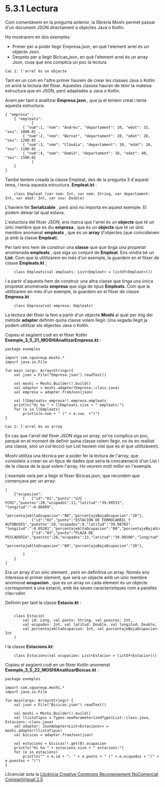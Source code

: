 # 5.3.1 Lectura

Com comentàvem en la pregunta anterior, la llibreria Moshi permet passar d'un
document JSON directament a objectes Java o Kotlin.

Ho mostrarem en dos exemples:

  * Primer per a poder llegir Empresa.json, en què l'element arrel és un objecte Json.
  * Després per a llegir Bicicas,json, en què l'element arrel és un array Json, cosa que ens complica un poc la lectura

```Cas 1: l'arrel és un objecte```

Tant en un com en l'altre primer haurem de crear les classes Java o Kotlin on
anirà la lectura del fitxer. Aquestes classes hauran de tenir la mateixa
estructura que en JSON, però adaptades a Java o Kotlin.

Anem per tant a analitzar **Empresa.json** , que ja el teníem creat i tenia
aquesta estructura:
```
{ "empresa" :  
    { "empleats":  
            [  
        { "num":1, "nom": "Andreu", "departament": 10, "edat": 32, "sou": 1000.0} ,  
        { "num":2, "nom": "Bernat", "departament": 20, "edat": 28, "sou": 1200.0} ,  
        { "num":3, "nom": "Clàudia", "departament": 10, "edat": 26, "sou": 1100.0} ,  
        { "num":4, "nom": "Damià", "departament": 10, "edat": 40, "sou": 1500.0}  
            ]  
    }  
}
```
També teníem creada la classe Empleat, des de la pregunta 3 d'aquest tema, i
tenia aquesta estructura. **Empleat.kt** :

```
    class Empleat (var num: Int, var nom: String, var departament: Int, var edat: Int, var sou: Double)
```   

L'havíem fet **Serializable** , però això no importa en aquest exemple. El
podem deixar tal qual estava.

L'estuctura del fitxer JSON, ens marca que l'arrel és un **objecte** que té un
únic membre que es diu **empresa** , que és un **objecte** que té un únic
membre anomenat **empleats** , que és un **array** d'objectes (que
coincideixen ja amb la classe **Empleat**).

Per tant ens hem de construir una **classe** que que tinga una propietat
anomenada **empleats** , que siga un conjunt de **Empleat**. Ens vindrà bé un
**List**. Com que la utilitzarem en més d'un exemple, la guardem en el fitxer
de classe **Empleats.kt** ;

```     
    class Empleats(val empleats: List<Empleat> = listOf<Empleat>())
```    

I a partir d'aquesta hem de construir una altra classe que tinga una única
propietat anomenada **empresa** que siga de tipus **Empleats**. Com que la
utilitzarem en més d'un exemple, la guardem en el fitxer de classe
**Empresa.kt**

```
    class Empresa(val empresa: Empleats)
```
La lectura del fitxer la fem a partir d'un objecte **Moshi** al qual per mig
del mètode **adapter** definim quina classe volem llegir. Una vegada llegit ja
podem utilitzar els objectes Java o Kotlin.

Copieu el següent codi en el fitxer Kotlin
**Exemple_3_5_21_MOSHIAnalitzarEmpresa.kt** :

    
    
    package exemples
    
    import com.squareup.moshi.*
    import java.io.File
    
    fun main (args: Array<String>){
        val json = File("Empresa.json").readText()
    
        val moshi = Moshi.Builder().build()
        val adapter = moshi.adapter(Empresa::class.java)
        val empresa = adapter.fromJson(json)
    
        val llEmpleats= empresa!!.empresa.empleats
        println("Hi ha " + llEmpleats.size + " empleats:")
        for (e in llEmpleats)
            println(e.nom + " (" + e.sou  +")")
    }

```Cas 2: l'arrel és un array```

En cas que l'arrel del fitxer JSON siga un array, se'ns complica un poc,
perquè en el moment de definir quina classe volem llegir, no és en realitat
una classe, sinó un col·lecció (un List havíem vist que és el que
utilitzàvem).

Moshi utilitza una tècnica per a poder fer la lectura de l'array, que
consisteix a crear-se un tipus de dades que seria la concatenació d'un List i
de la classe de la qual volem l'array. Ho veurem molt millor en l'exemple.

L'exemple serà per a llegir el fitxer Bicicas.json, que recordem que començava
per un array:
```
[  
    {"ocupacion":  
        [   {"id":"01","punto":"UJI - FCHS","puestos":28,"ocupados":11,"latitud":"39.99533",      "longitud":"-0.06999",  
            "porcentajeAltaOcupacion":"80","porcentajeBajaOcupacion":"20"},  
            {"id":"02","punto":"ESTACIÓN DE FERROCARRIL Y AUTOBUSES","puestos":28,"ocupados":8,"latitud":"39.98765", "longitud":"-0.05281","porcentajeAltaOcupacion":"80","porcentajeBajaOcupacion":"20"},  
            {"id":"03","punto":"PLAZA DE PESCADERÍA","puestos":28,"ocupados":13,"latitud":"39.98580","longitud":"-0.03798",  
            "porcentajeAltaOcupacion":"80","porcentajeBajaOcupacion":"20"},  
            ...  
        ]  
    }  
]

```
Era un array d'un únic element , però en definitiva un array. Només ens
interessa el primer element, que serà un objecte amb un únic membre anomenat
**ocupacion** , que és un array on cada element és un objecte corresponent a
una estació, amb les seues característiques com a parelles clau-valor.

Definim per tant la classe **Estacio.kt** :

```    
    
    class Estacio(
    	val id: Long, val punto: String, val puestos: Int,
    	val ocupados: Int, val latitud: Double, val longitud: Double,
    	val porcentajeAltaOcupacion: Int, val porcentajeBajaOcupacion: Int
    )
```
I la classe **Estacions.kt**:

```    
    class Estacions(val ocupacion: List<Estacio> = listOf<Estacio>())
```
Copieu el següent codi en un fitxer Kotlin anomenat
**Exemple_3_5_22_MOSHIAnalitzarBicicas.kt** :

    
    
    package exemples
    
    import com.squareup.moshi.*
    import java.io.File
    
    fun main(args: Array<String>) {
        val json = File("Bicicas.json").readText()
    
        val moshi = Moshi.Builder().build()
        val llistaTipus = Types.newParameterizedType(List::class.java, Estacions::class.java)
        val adapter: JsonAdapter<List<Estacions>> = moshi.adapter(llistaTipus)
        val bicicas = adapter.fromJson(json)
    
        val estacions = bicicas!!.get(0).ocupacion
        println("Hi ha " + estacions.size + " estacions:")
        for (e in estacions)
            println("" + e.id + ": " + e.punto + " (" + e.ocupados + "/" + e.puestos + ")")
    }


Llicenciat sota la  [Llicència Creative Commons Reconeixement NoComercial
CompartirIgual 2.5](http://creativecommons.org/licenses/by-nc-sa/2.5/)

